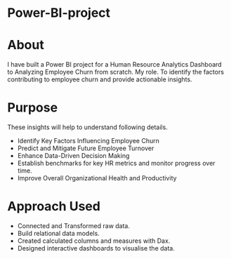 # Power-BI-project
# About
I have built a Power BI project for a Human Resource Analytics Dashboard to Analyzing Employee Churn from scratch. 
My role. To identify the factors contributing to employee churn and provide actionable insights.
# Purpose
These insights will help to understand following details.
- Identify Key Factors Influencing Employee Churn
- Predict and Mitigate Future Employee Turnover
- Enhance Data-Driven Decision Making
- Establish benchmarks for key HR metrics and monitor progress over time.
- Improve Overall Organizational Health and Productivity
# Approach Used
- Connected and Transformed raw data.
- Build relational data models.
- Created calculated columns and measures with Dax.
- Designed interactive dashboards to visualise the data.
